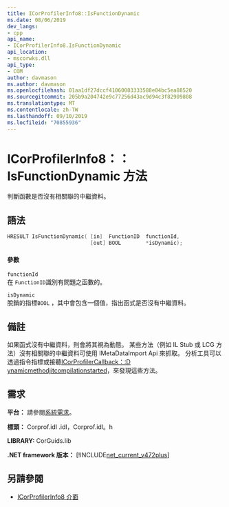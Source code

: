 ```yaml
---
title: ICorProfilerInfo8::IsFunctionDynamic
ms.date: 08/06/2019
dev_langs:
- cpp
api_name:
- ICorProfilerInfo8.IsFunctionDynamic
api_location:
- mscorwks.dll
api_type:
- COM
author: davmason
ms.author: davmason
ms.openlocfilehash: 01aa1df27dccf41060083333588e04bc5ea88520
ms.sourcegitcommit: 205b9a204742e9c77256d43ac9d94c3f82909808
ms.translationtype: MT
ms.contentlocale: zh-TW
ms.lasthandoff: 09/10/2019
ms.locfileid: "70855936"
---
```

# <a name="icorprofilerinfo8isfunctiondynamic-method"></a>ICorProfilerInfo8：： IsFunctionDynamic 方法

判斷函數是否沒有相關聯的中繼資料。

## <a name="syntax"></a>語法

```cpp
HRESULT IsFunctionDynamic( [in]  FunctionID  functionId,
                           [out] BOOL        *isDynamic);
```

#### <a name="parameters"></a>參數

`functionId` \
在 `FunctionID`識別有問題之函數的。

`isDynamic` \
脫銷的指標`BOOL` ，其中會包含一個值，指出函式是否沒有中繼資料。

## <a name="remarks"></a>備註

如果函式沒有中繼資料，則會將其視為動態。 某些方法（例如 IL Stub 或 LCG 方法）沒有相關聯的中繼資料可使用 IMetaDataImport Api 來抓取。 分析工具可以透過指令指標或接聽[ICorProfilerCallback：:D ynamicmethodjitcompilationstarted](../../../../docs/framework/unmanaged-api/profiling/icorprofilercallback8-dynamicmethodjitcompilationstarted-method.md)，來發現這些方法。

## <a name="requirements"></a>需求

**平台：** 請參閱[系統需求](../../../../docs/framework/get-started/system-requirements.md)。

**標頭：** Corprof.idl .idl，Corprof.idl。h

**LIBRARY:** CorGuids.lib

**.NET framework 版本：** [!INCLUDE[net_current_v472plus](../../../../includes/net-current-v472plus.md)]

## <a name="see-also"></a>另請參閱

- [ICorProfilerInfo8 介面](../../../../docs/framework/unmanaged-api/profiling/icorprofilerinfo8-interface.md)
